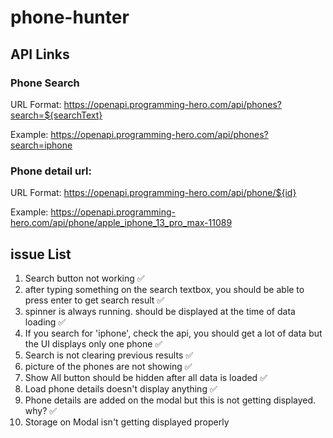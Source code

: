 # phone-hunter

## API Links

### Phone Search

URL Format: https://openapi.programming-hero.com/api/phones?search=${searchText}

Example: https://openapi.programming-hero.com/api/phones?search=iphone

### Phone detail url:

URL Format: https://openapi.programming-hero.com/api/phone/${id}

Example: https://openapi.programming-hero.com/api/phone/apple_iphone_13_pro_max-11089

## issue List

1. Search button not working ✅
2. after typing something on the search textbox, you should be able to press enter to get search result ✅
3. spinner is always running. should be displayed at the time of data loading ✅
4. If you search for 'iphone', check the api, you should get a lot of data but the UI displays only one phone ✅
5. Search is not clearing previous results ✅
6. picture of the phones are not showing ✅
7. Show All button should be hidden after all data is loaded ✅
8. Load phone details doesn't display anything ✅
9. Phone details are added on the modal but this is not getting displayed. why? ✅
10. Storage on Modal isn't getting displayed properly
